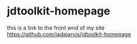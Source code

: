 # jdtoolkit-homepage
this is a link to the front wnd of my site https://github.com/jadajarvis/jdtoolkit-homepage
